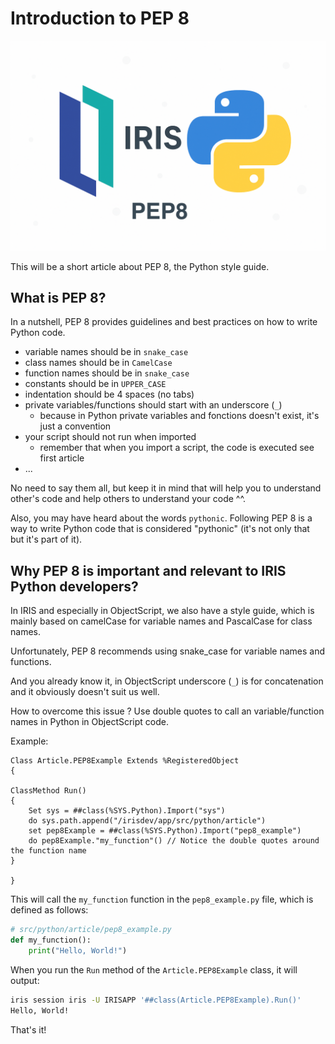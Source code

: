 # Introduction to PEP 8

![img](https://raw.githubusercontent.com/grongierisc/iris-python-article/master/misc/img/image%20pep8.png)

This will be a short article about PEP 8, the Python style guide.

## What is PEP 8?

In a nutshell, PEP 8 provides guidelines and best practices on how to write Python code.

- variable names should be in `snake_case`
- class names should be in `CamelCase`
- function names should be in `snake_case`
- constants should be in `UPPER_CASE`
- indentation should be 4 spaces (no tabs)
- private variables/functions should start with an underscore (`_`)
  - because in Python private variables and fonctions doesn't exist, it's just a convention
- your script should not run when imported
  - remember that when you import a script, the code is executed see first article
- ...

No need to say them all, but keep it in mind that will help you to understand other's code and help others to understand your code ^^.

Also, you may have heard about the words `pythonic`. Following PEP 8 is a way to write Python code that is considered "pythonic" (it's not only that but it's part of it).

## Why PEP 8 is important and relevant to IRIS Python developers?

In IRIS and especially in ObjectScript, we also have a style guide, which is mainly based on camelCase for variable names and PascalCase for class names.

Unfortunately, PEP 8 recommends using snake_case for variable names and functions.

And you already know it, in ObjectScript underscore (`_`) is for concatenation and it obviously doesn't suit us well.

How to overcome this issue ? Use double quotes to call an variable/function names in Python in ObjectScript code.

Example:

```objectscript
Class Article.PEP8Example Extends %RegisteredObject
{

ClassMethod Run()
{
    Set sys = ##class(%SYS.Python).Import("sys")
    do sys.path.append("/irisdev/app/src/python/article")
    set pep8Example = ##class(%SYS.Python).Import("pep8_example")
    do pep8Example."my_function"() // Notice the double quotes around the function name
}

}
```

This will call the `my_function` function in the `pep8_example.py` file, which is defined as follows:

```python
# src/python/article/pep8_example.py
def my_function():
    print("Hello, World!")
```

When you run the `Run` method of the `Article.PEP8Example` class, it will output:

```bash
iris session iris -U IRISAPP '##class(Article.PEP8Example).Run()'
Hello, World!
```

That's it! 